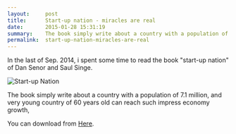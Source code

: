 ```yaml
---
layout:     post
title:      Start-up nation - miracles are real
date:       2015-01-28 15:31:19
summary:    The book simply write about a country with a population of 7.1 million...
permalink:	start-up-nation-miracles-are-real 
---
```


In the last of Sep. 2014, i spent some time to read the book "start-up nation" of Dan Senor and Saul Singe.

![Start-up Nation](http://image.slidesharecdn.com/start-upnationbandich-130829025602-phpapp02/95/start-up-nation-quc-gia-khi-nghip-1-638.jpg?cb=1377763115)

The book simply write about a country with a population of 7.1 million, and very young country of 60 years old can reach such impress economy growth, 

You can download from [Here](https://drive.google.com/file/d/0B4ytlXBJDAWqUzlYUVNxdTBibjA/view?usp=sharing).

